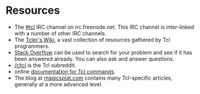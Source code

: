 # Resources

 - The [#tcl](https://webchat.freenode.net/?channels=tcl) IRC channel on irc.freenode.net. This IRC channel is inter-linked with a number of other IRC channels.
 - The [Tcler's Wiki](https://wiki.tcl-lang.org/), a vast collection of resources gathered by Tcl programmers.
 - [Stack Overflow](https://stackoverflow.com/questions/tagged/tcl) can be used to search for your problem and see if it has been answered already. You can also ask and answer questions.
 - [/r/tcl](https://www.reddit.com/r/tcl) is the Tcl subreddit.
 - online [documentation for Tcl commands](https://www.tcl-lang.org/man/tcl8.6/TclCmd/contents.htm).
 - The blog at [magicsplat.com](https://www.magicsplat.com) contains many Tcl-specific articles, generally at a more advanced level.

